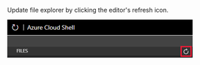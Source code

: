 Update file explorer by clicking the editor's refresh icon.

![Cloud Shell refresh icon.](../media/cloud-shell-refresh-files.png)

